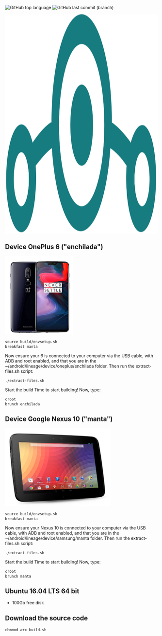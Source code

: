 ![GitHub top language](https://img.shields.io/github/languages/top/azagramac/BuildLineageOS.svg) ![GitHub last commit (branch)](https://img.shields.io/github/last-commit/azagramac/BuildLineageOS/master.svg)

<p align="center">
        <img src="images/lineageos.png" alt="PNG" height="720px" />
</p>


## Device OnePlus 6 ("enchilada")
<img src="images/oneplus6.png" alt="PNG" height="256px" />

```
source build/envsetup.sh
breakfast manta
```

Now ensure your 6 is connected to your computer via the USB cable, with ADB and root enabled, and that you are in the ~/android/lineage/device/oneplus/enchilada folder. Then run the extract-files.sh script:
```
./extract-files.sh
```

Start the build
Time to start building! Now, type:
```
croot
brunch enchilada
```

## Device Google Nexus 10 ("manta")
<img src="images/nexus10.png" alt="PNG" height="256px" />

```
source build/envsetup.sh
breakfast manta
```

Now ensure your Nexus 10 is connected to your computer via the USB cable, with ADB and root enabled, and that you are in the ~/android/lineage/device/samsung/manta folder. Then run the extract-files.sh script:
```
./extract-files.sh
```

Start the build
Time to start building! Now, type:
```
croot
brunch manta
```

## Ubuntu 16.04 LTS 64 bit
- 100Gb free disk

## Download the source code
```sh
chmmod a+x build.sh
```

